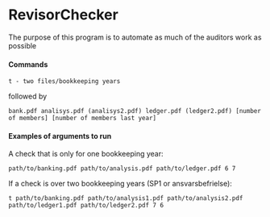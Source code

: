 
# RevisorChecker

The purpose of this program is to automate as much of the auditors work as possible

#### Commands
    
    t - two files/bookkeeping years

followed by

    bank.pdf analisys.pdf (analisys2.pdf) ledger.pdf (ledger2.pdf) [number of members] [number of members last year]

#### Examples of arguments to run
A check that is only for one bookkeeping year:

    path/to/banking.pdf path/to/analysis.pdf path/to/ledger.pdf 6 7

If a check is over two bookkeeping years (SP1 or ansvarsbefrielse):

    t path/to/banking.pdf path/to/analysis1.pdf path/to/analysis2.pdf path/to/ledger1.pdf path/to/ledger2.pdf 7 6
